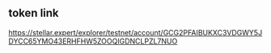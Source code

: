 ## token link

https://stellar.expert/explorer/testnet/account/GCG2PFAIBUKXC3VDGWY5JDYCC65YMO43ERHFHW5ZOOQIGDNCLPZL7NUO